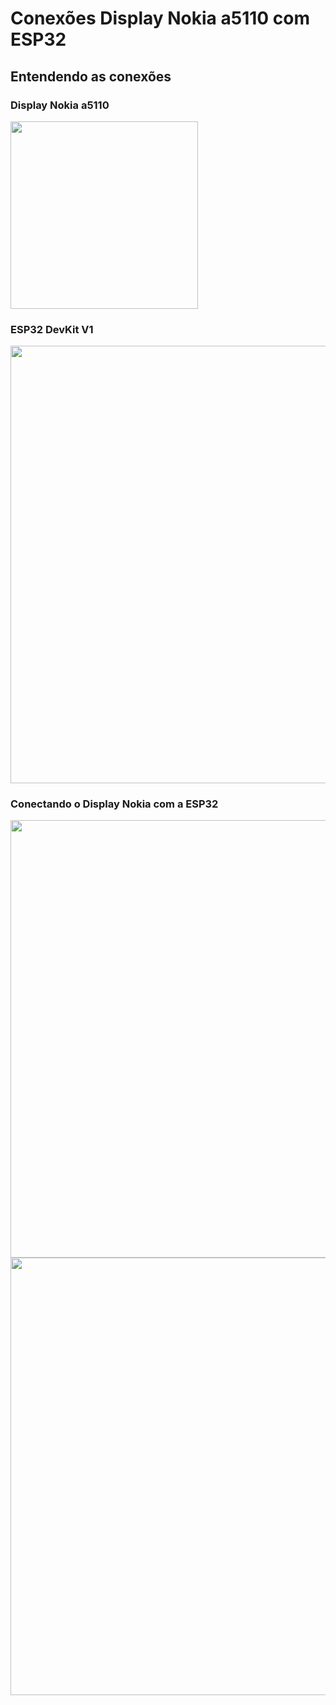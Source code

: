 # Conexões Display Nokia a5110 com ESP32

## Entendendo as conexões

### Display Nokia a5110

<img src="https://github.com/IshikawaRasoto/Central-de-Seguranca-Residencial/blob/main/Teste/DisplayNokia/assets/PinosDisplayNokia5110.png" width = 300>

### ESP32 DevKit V1

<img src="https://github.com/IshikawaRasoto/Central-de-Seguranca-Residencial/blob/main/Teste/DisplayNokia/assets/PinosESP32.png" width = 700>

### Conectando o Display Nokia com a ESP32 

<img src="https://github.com/IshikawaRasoto/Central-de-Seguranca-Residencial/blob/main/Teste/DisplayNokia/assets/ConexaoDisplay-ESP32.1.jpg" width = 700>

<img src="https://github.com/IshikawaRasoto/Central-de-Seguranca-Residencial/blob/main/Teste/DisplayNokia/assets/ConexaoDisplay-ESP32.2.jpg" width = 700>

